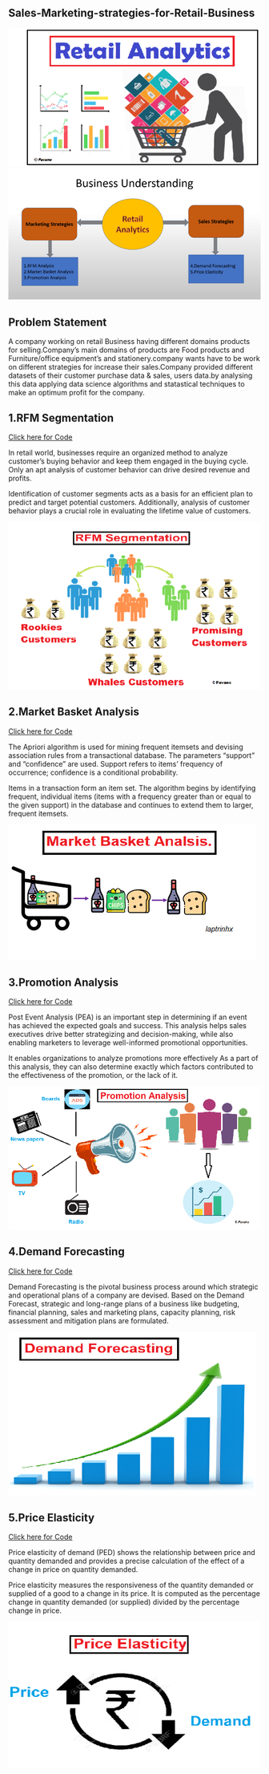 ## Sales-Marketing-strategies-for-Retail-Business

![](https://github.com/pavano1760/Documents/blob/master/1.retail_project/symbol.PNG) 
![](https://github.com/pavano1760/Documents/blob/master/1.retail_project/strategies.PNG)


## Problem Statement
A company working on retail Business having different domains products for selling.Company’s main domains of products are Food products and Furniture/office equipment’s and stationery.company wants have to be work on different strategies for increase their sales.Company provided different datasets of their customer purchase data & sales, users data.by analysing this data applying data science algorithms and statastical techniques to make an optimum profit for the company.

## 1.RFM Segmentation 
[Click here for Code](https://github.com/pavano1760/Sales-Marketing-strategies-for-Retail-Business/blob/master/1.RFM_Score_calculation%20for%20Customer%20Segmentation.ipynb)

In retail world, businesses require an organized method to analyze customer’s buying behavior and keep them engaged in the buying cycle. Only an apt analysis of customer behavior can drive desired revenue and profits.

Identification of customer segments acts as a basis for an efficient plan to predict and target potential customers. Additionally, analysis of customer behavior plays a crucial role in evaluating the lifetime value of customers.

![](https://github.com/pavano1760/Documents/blob/master/1.retail_project/1.rfm.png) 


## 2.Market Basket Analysis 

[Click here for Code](https://github.com/pavano1760/Sales-Marketing-strategies-for-Retail-Business/blob/master/2.Market%20Basket%20Analysis.ipynb)

The Apriori algorithm is used for mining frequent itemsets and devising association rules from a transactional database. The parameters “support” and “confidence” are used. Support refers to items’ frequency of occurrence; confidence is a conditional probability.

Items in a transaction form an item set. The algorithm begins by identifying frequent, individual items (items with a frequency greater than or equal to the given support) in the database and continues to extend them to larger, frequent itemsets.

![](https://github.com/pavano1760/Documents/blob/master/1.retail_project/2.market.png) 

## 3.Promotion Analysis  
[Click here for Code](https://github.com/pavano1760/Sales-Marketing-strategies-for-Retail-Business/blob/master/3.promotion_analysis.ipynb)

Post Event Analysis (PEA) is an important step in determining if an event has achieved the expected goals and success. This analysis helps sales executives drive better strategizing and decision-making, while also enabling marketers to leverage well-informed promotional opportunities.

It enables organizations to analyze promotions more effectively
As a part of this analysis, they can also determine exactly which factors contributed to the effectiveness of the promotion, or the lack of it.

![](https://github.com/pavano1760/Documents/blob/master/1.retail_project/5.promotion.png) 

## 4.Demand Forecasting  
[Click here for Code]()

Demand Forecasting is the pivotal business process around which strategic and operational plans of a company are devised. Based on the Demand Forecast, strategic and long-range plans of a business like budgeting, financial planning, sales and marketing plans, capacity planning, risk assessment and mitigation plans are formulated.

![](https://github.com/pavano1760/Documents/blob/master/1.retail_project/4.demand.png) 

## 5.Price Elasticity  
[Click here for Code](https://github.com/pavano1760/Sales-Marketing-strategies-for-Retail-Business/blob/master/5.Price%20Elasticity.ipynb)

Price elasticity of demand (PED) shows the relationship between price and quantity demanded and provides a precise calculation of the effect of a change in price on quantity demanded.

Price elasticity measures the responsiveness of the quantity demanded or supplied of a good to a change in its price. It is computed as the percentage change in quantity demanded (or supplied) divided by the percentage change in price.

![](https://github.com/pavano1760/Documents/blob/master/1.retail_project/5.priceelasticity.png) 

